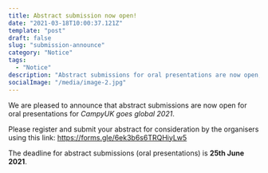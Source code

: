 ```yaml
---
title: Abstract submission now open!
date: "2021-03-18T10:00:37.121Z"
template: "post"
draft: false
slug: "submission-announce"
category: "Notice"
tags:
  - "Notice"
description: "Abstract submissions for oral presentations are now open, see here for details. The deadline for submissions is 25th June 2021."
socialImage: "/media/image-2.jpg"
---
```


We are pleased to announce that abstract submissions are now open for oral presentations for *CampyUK goes global 2021*. 

Please register and submit your abstract for consideration by the organisers using this link: https://forms.gle/6ek3b6s6TRQHiyLw5 

The deadline for abstract submissions (oral presentations) is **25th June 2021**. 
